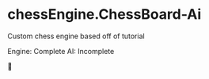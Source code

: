 # chessEngine.ChessBoard-Ai
Custom chess engine based off of tutorial

Engine: Complete
AI: Incomplete

:smiling_face_with_three_hearts:
